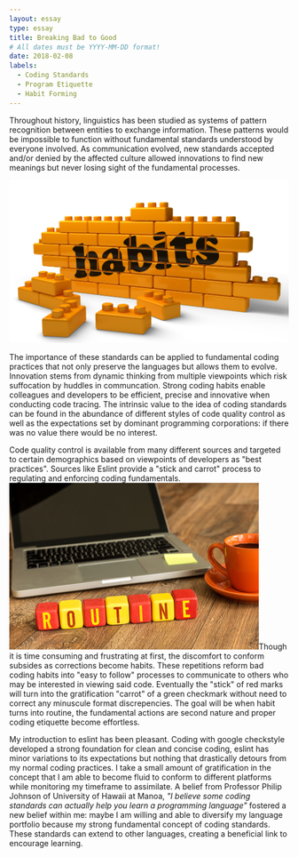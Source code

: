 ```yaml
---
layout: essay
type: essay
title: Breaking Bad to Good 
# All dates must be YYYY-MM-DD format!
date: 2018-02-08
labels:
  - Coding Standards
  - Program Etiquette
  - Habit Forming
---
```

Throughout history, linguistics has been studied as systems of pattern recognition between entities to exchange information. These patterns would be impossible to function without fundamental standards understood by everyone involved. As communication evolved, new standards accepted and/or denied by the affected culture allowed innovations to find new meanings but never losing sight of the fundamental processes.  

<img class="ui medium left square floated image" src="../images/cStandards2.jpg">

The importance of these standards can be applied to fundamental coding practices that not only preserve the languages but allows them to evolve. Innovation stems from dynamic thinking from multiple viewpoints which risk suffocation by huddles in communcation. Strong coding habits enable colleagues and developers to be efficient, precise and innovative when conducting code tracing. The intrinsic value to the idea of coding standards can be found in the abundance of different styles of code quality control as well as the expectations set by dominant programming corporations: if there was no value there would be no interest. 



Code quality control is available from many different sources and targeted to certain demographics based on viewpoints of developers as "best practices". Sources like Eslint provide a "stick and carrot" process to regulating and enforcing coding fundamentals. <img class="ui medium right square floated image" src="../images/cStandards1.jpg">Though it is time consuming and frustrating at first, the discomfort to conform subsides as corrections become habits. These repetitions reform bad coding habits into "easy to follow" processes to communicate to others who may be interested in viewing said code. Eventually the "stick" of red marks will turn into the gratification "carrot" of a green checkmark without need to correct any minuscule format discrepencies. The goal will be when habit turns into routine, the fundamental actions are second nature and proper coding etiquette become effortless. 

My introduction to eslint has been pleasant. Coding with google checkstyle developed a strong foundation for clean and concise coding, eslint has minor variations to its expectations but nothing that drastically detours from my normal coding practices. I take a small amount of gratification in the concept that I am able to become fluid to conform to different platforms while monitoring my timeframe to assimilate. A belief from Professor Philip Johnson of University of Hawaii at Manoa, *"I believe some coding standards can actually help you learn a programming language"* fostered a new belief within me: maybe I am willing and able to diversify my language portfolio because my strong fundamental concept of coding standards. These standards can extend to other languages, creating a beneficial link to encourage learning. 

